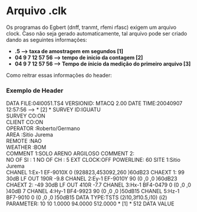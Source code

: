 # Arquivo .clk

Os programas do Egbert (dnff, tranmt, rfemi rfasc) exigem um arquivo clock. 
Caso não seja gerado automaticamente, tal arquivo pode ser criado dando as seguintes informações:

+ **.5              --> taxa de amostragem em segundos [1]**
+ **04 9 7 12 57 56 --> tempo de inicio da contagem    [2]**
+ **04 9 7 12 57 56 --> Tempo de ínicio da medição do primeiro arquivo [3]**


Como reitrar essas informações do header:

### Exemplo de Header

DATA FILE:04I0051.TS4
VERSIONID: MTACQ 2.00
DATE TIME:20040907 12:57:56 --> * [2] *
SURVEY ID:IGUATU                        
SURVEY CO:ON                            
CLIENT CO:ON                            
OPERATOR :Roberto/Germano               
AREA     :Sitio Jurema                  
REMOTE   :NAO                           
WEATHER  :BOM                           
COMMENT 1:SOLO ARENO ARGILOSO 
COMMENT 2:                    
NO OF SI : 1 
NO OF CH : 5 
EXT CLOCK:OFF
POWERLINE: 60
SITE    1:Sitio Jurema                  
CHANEL  1:Ex-1 EF-9010X 0     (928823,453092,260   )60dB23
CHAEXT  1: 99     30dB LF OUT 190R -9.8 
CHANEL  2:Ey-1 EF-9010Y 90    (0     ,0     ,0     )60dB23
CHAEXT  2: -49    30dB LF OUT 410R -7.7 
CHANEL  3:Hx-1 BF4-0479 0     (0     ,0     ,0     )40dB 7
CHANEL  4:Hy-1 BF4-9923 90    (0     ,0     ,0     )50dB15
CHANEL  5:Hz-1 BF7-9010 0     (0     ,0     ,0     )50dB15
DATA TYPE:TSTS (2i10,3f10.5,i10) (i2)
PARAMETER:        10        10    1.0000   94.0000  512.0000  * [1] *     512
DATA VALUE
